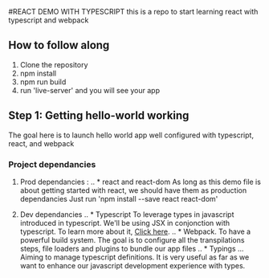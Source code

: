 #REACT DEMO WITH TYPESCRIPT
this is a repo to start learning react with typescript and webpack

## How to follow along
1. Clone the repository
2. npm install
3. npm run build 
4. run 'live-server' and you will see your app

## Step 1: Getting hello-world working
The goal here is to launch hello world app well configured with typescript, react, and webpack

### Project dependancies
1. Prod dependancies :
.. * react and react-dom 
As long as this demo file is about getting started with react, we should have them as production dependancies 
Just run 'npm install --save react react-dom'

2. Dev dependancies
.. * Typescript
To leverage types in javascript introduced in typescript. We'll be using JSX in conjonction with typescript. To learn more about it, [Click here](https://basarat.gitbooks.io/typescript/docs/jsx/tsx.html).
.. * Webpack.
To have a powerful build system. The goal is to configure all the transpilations steps, file loaders and plugins to bundle our app files
.. * Typings 
... Aiming to manage typescript definitions. It is very useful as far as we want to enhance our javascript development experience with types. 
